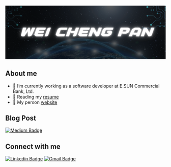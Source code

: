 <p align="center">
  <img src="https://github.com/blueline0505/blueline0505/blob/main/resource/headBanner.png" alt="">
</p>  

## About me  
- 🔭 I’m currently working as a software developer at E.SUN Commercial Bank, Ltd.
- 🌱 Reading my [resume](https://github.com/blueline0505/Resume)
- 🎈 My person [website](https://blueline0505.github.io/meetme-gh-pages/index.html)
## Blog Post  
[![Medium Badge](https://img.shields.io/badge/-@blueline0505-000000?style=flat&labelColor=000000&logo=Medium&link=https://medium.com/@blueline0505)](https://medium.com/@blueline0505)

## Connect with me    
[![Linkedin Badge](https://img.shields.io/badge/-WeiChengPan-blue?style=flat&logo=Linkedin&logoColor=white&link=https://www.linkedin.com/in/david-pan-4a1b86231/)](https://www.linkedin.com/in/david-pan-4a1b86231/)
[![Gmail Badge](https://img.shields.io/badge/-blueline0505-c14438?style=flat&logo=Gmail&logoColor=white&link=mailto:blueline0505@gmail.com)](mailto:bline0505@gmail.com)

